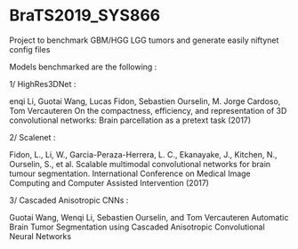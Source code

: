 # BraTS2019_SYS866
Project to benchmark GBM/HGG LGG tumors and generate easily niftynet config files

Models benchmarked are the following : 

1/ HighRes3DNet :

enqi Li, Guotai Wang, Lucas Fidon, Sebastien Ourselin, M. Jorge Cardoso, Tom Vercauteren
On the compactness, efficiency, and representation of 3D convolutional networks: Brain parcellation as a pretext task (2017)

2/ Scalenet :

Fidon, L., Li, W., Garcia-Peraza-Herrera, L. C., Ekanayake, J., Kitchen, N., Ourselin, S., et al. 
Scalable multimodal convolutional networks for brain tumour segmentation. International Conference on Medical Image Computing and Computer Assisted Intervention (2017)

3/ Cascaded Anisotropic CNNs :

Guotai Wang, Wenqi Li, Sebastien Ourselin, and Tom Vercauteren Automatic Brain Tumor Segmentation using Cascaded Anisotropic Convolutional Neural Networks

